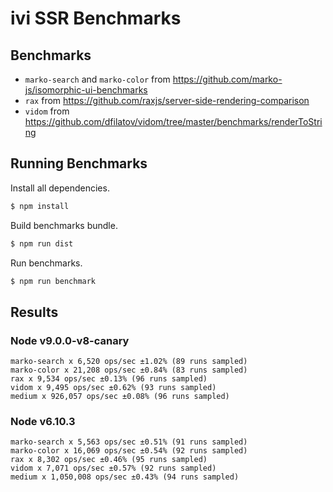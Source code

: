 # ivi SSR Benchmarks

## Benchmarks

- `marko-search` and `marko-color` from https://github.com/marko-js/isomorphic-ui-benchmarks
- `rax` from https://github.com/raxjs/server-side-rendering-comparison
- `vidom` from https://github.com/dfilatov/vidom/tree/master/benchmarks/renderToString

## Running Benchmarks

Install all dependencies.

```sh
$ npm install
```

Build benchmarks bundle.

```sh
$ npm run dist
```

Run benchmarks.

```sh
$ npm run benchmark
```

## Results

### Node v9.0.0-v8-canary

```
marko-search x 6,520 ops/sec ±1.02% (89 runs sampled)
marko-color x 21,208 ops/sec ±0.84% (83 runs sampled)
rax x 9,534 ops/sec ±0.13% (96 runs sampled)
vidom x 9,495 ops/sec ±0.62% (93 runs sampled)
medium x 926,057 ops/sec ±0.08% (96 runs sampled)
```

### Node v6.10.3

```
marko-search x 5,563 ops/sec ±0.51% (91 runs sampled)
marko-color x 16,069 ops/sec ±0.54% (92 runs sampled)
rax x 8,302 ops/sec ±0.46% (95 runs sampled)
vidom x 7,071 ops/sec ±0.57% (92 runs sampled)
medium x 1,050,008 ops/sec ±0.43% (94 runs sampled)
```
